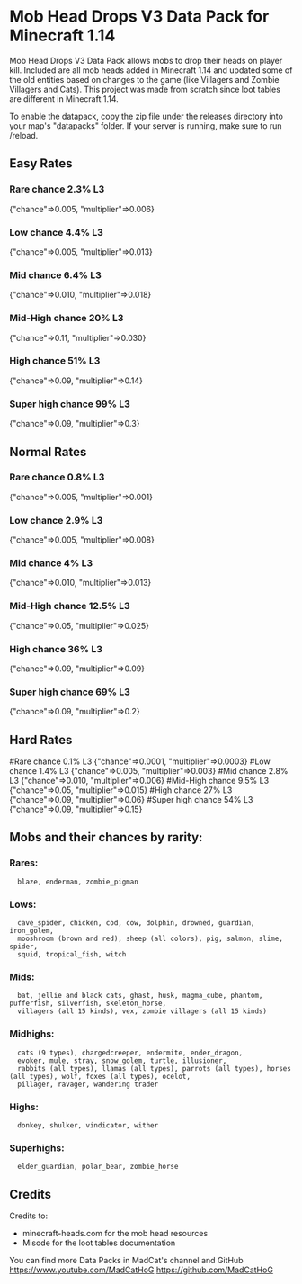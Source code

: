 # Mob Head Drops V3 Data Pack for Minecraft 1.14
Mob Head Drops V3 Data Pack allows mobs to drop their heads on player kill. Included are all mob heads added in Minecraft 1.14 and updated some of the old entities based on changes to the game (like Villagers and Zombie Villagers and Cats). This project was made from scratch since loot tables are different in Minecraft 1.14.

To enable the datapack, copy the zip file under the releases directory into your map's "datapacks" folder. If your server is running, make sure to run /reload.

## Easy Rates

### Rare chance 2.3% L3
{"chance"=>0.005, "multiplier"=>0.006}
### Low chance 4.4% L3
{"chance"=>0.005, "multiplier"=>0.013}
### Mid chance 6.4% L3
{"chance"=>0.010, "multiplier"=>0.018}
### Mid-High chance 20% L3
{"chance"=>0.11, "multiplier"=>0.030}
### High chance 51% L3
{"chance"=>0.09, "multiplier"=>0.14}
### Super high chance 99% L3
{"chance"=>0.09, "multiplier"=>0.3}

## Normal Rates

### Rare chance 0.8% L3
{"chance"=>0.005, "multiplier"=>0.001}
### Low chance 2.9% L3
{"chance"=>0.005, "multiplier"=>0.008}
### Mid chance 4% L3
{"chance"=>0.010, "multiplier"=>0.013}
### Mid-High chance 12.5% L3
{"chance"=>0.05, "multiplier"=>0.025}
### High chance 36% L3
{"chance"=>0.09, "multiplier"=>0.09}
### Super high chance 69% L3
{"chance"=>0.09, "multiplier"=>0.2}

## Hard Rates

#Rare chance 0.1% L3
{"chance"=>0.0001, "multiplier"=>0.0003}
#Low chance 1.4% L3
{"chance"=>0.005, "multiplier"=>0.003}
#Mid chance 2.8% L3
{"chance"=>0.010, "multiplier"=>0.006}
#Mid-High chance 9.5% L3
{"chance"=>0.05, "multiplier"=>0.015}
#High chance 27% L3
{"chance"=>0.09, "multiplier"=>0.06}
#Super high chance 54% L3
{"chance"=>0.09, "multiplier"=>0.15}




## Mobs and their chances by rarity:
### Rares:
      blaze, enderman, zombie_pigman

### Lows:
      cave_spider, chicken, cod, cow, dolphin, drowned, guardian, iron_golem, 
	  mooshroom (brown and red), sheep (all colors), pig, salmon, slime, spider, 
	  squid, tropical_fish, witch

### Mids:
      bat, jellie and black cats, ghast, husk, magma_cube, phantom, pufferfish, silverfish, skeleton_horse,
	  villagers (all 15 kinds), vex, zombie villagers (all 15 kinds)

### Midhighs:
      cats (9 types), chargedcreeper, endermite, ender_dragon,
      evoker, mule, stray, snow_golem, turtle, illusioner,
	  rabbits (all types), llamas (all types), parrots (all types), horses (all types), wolf, foxes (all types), ocelot,
	  pillager, ravager, wandering trader

### Highs:
      donkey, shulker, vindicator, wither

### Superhighs:
      elder_guardian, polar_bear, zombie_horse



## Credits

Credits to:
- minecraft-heads.com for the mob head resources
- Misode for the loot tables documentation

You can find more Data Packs in MadCat's channel and GitHub 
https://www.youtube.com/MadCatHoG
https://github.com/MadCatHoG
